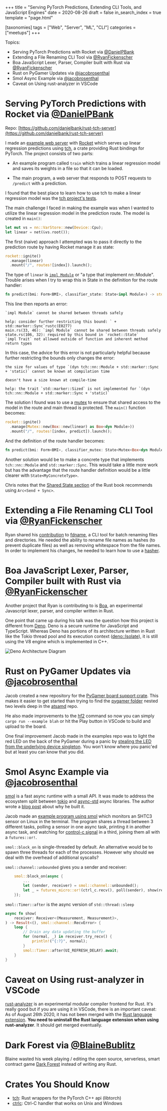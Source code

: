+++
title = "Serving PyTorch Predictions, Extending CLI Tools, and JavaScript Engines"
date = 2020-08-26
draft = false
in_search_index = true
template = "page.html"

[taxonomies] 
tags = ["Web", "Server", "ML", "CLI"]
categories = ["meetups"]
+++

Topics:

- Serving PyTorch Predictions with Rocket via [@DanielPBank](https://github.com/danielbank)
- Extending a File Renaming CLI Tool via [@RyanFickenscher](https://github.com/zanayr/)
- Boa JavaScript Lexer, Parser, Compiler built with Rust via [@RyanFickenscher](https://github.com/zanayr/)
- Rust on PyGamer Updates via [@jacobrosenthal](https://github.com/jacobrosenthal)
- Smol Async Example via [@jacobrosenthal](https://github.com/jacobrosenthal)
- Caveat on Using rust-analyzer in VSCode

<!-- more -->

# Serving PyTorch Predictions with Rocket via [@DanielPBank](https://github.com/danielbank)

Repo: [https://github.com/danielbank/rust-tch-server](https://github.com/danielbank/rust-tch-server)

I made an [example web server](https://github.com/danielbank/rust-tch-server) with [Rocket](http://rocket.rs/) which serves up linear regression predictions using [tch](https://crates.io/crates/tch), a crate providing Rust bindings for PyTorch. The project consists of two parts:

- An example program called `train` which trains a linear regression model and saves its weights in a file so that it can be loaded.

- The main program, a web server that responds to POST requests to `/predict` with a prediction.

I found that the best place to learn how to use tch to make a linear regression model was the [tch project's tests](https://github.com/LaurentMazare/tch-rs/blob/master/tests/nn_tests.rs).

The main challenge I faced in making the example was when I wanted to utilize the linear regression model in the prediction route. The model is created in `main()`:

```rust
let mut vs = nn::VarStore::new(Device::Cpu);
let linear = net(&vs.root());
```

The first (naive) approach I attempted was to pass it directly to the prediction route by having Rocket manage it as state:

```rust
rocket::ignite()
  .manage(linear)
  .mount("/", routes![index]).launch();
```

The type of `linear` is [`impl Module`](https://doc.rust-lang.org/edition-guide/rust-2018/trait-system/impl-trait-for-returning-complex-types-with-ease.html#return-position) or "a type that implement nn::Module". Trouble arises when I try to wrap this in State in the definition for the route handler:

```rust
fn predict(bmi: Form<BMI>, classifier_state: State<impl Module>) -> std::string::String { ... }
```

This line then reports an error:

```console
`impl Module` cannot be shared between threads safely

help: consider further restricting this bound: ` + std::marker::Sync`rustc(E0277)
main.rs(33, 46): `impl Module` cannot be shared between threads safely
state.rs(106, 32): required by this bound in `rocket::State`
`impl Trait` not allowed outside of function and inherent method return types
```

In this case, the advice for this error is not particularly helpful because further restricting the bounds only changes the error:

```console
the size for values of type `(dyn tch::nn::Module + std::marker::Sync + 'static)` cannot be known at compilation time

doesn't have a size known at compile-time

help: the trait `std::marker::Sized` is not implemented for `(dyn tch::nn::Module + std::marker::Sync + 'static)`
```

The solution I found was to use a [mutex](https://doc.rust-lang.org/std/sync/struct.Mutex.html) to ensure that shared access to the model in the route and main thread is protected. The `main()` function becomes:

```rust
rocket::ignite()
  .manage(Mutex::new(Box::new(linear) as Box<dyn Module>))
  .mount("/", routes![index, predict]).launch();
```

And the definition of the route handler becomes:

```rust
fn predict(bmi: Form<BMI>, classifier_mutex: State<Mutex<Box<dyn Module>>>) -> std::string::String { ... }
```

Another solution would be to make a concrete type that implements `tch::nn::Module` and `std::marker::Sync`. This would take a little more work but has the advantage that the route handler definition would be a little clearer with `State<MyConcreteType>`.

Chris notes that the [Shared State section](https://doc.rust-lang.org/book/ch16-03-shared-state.html#atomic-reference-counting-with-arct) of the Rust book recommends using `Arc<Send + Sync>`.

# Extending a File Renaming CLI Tool via [@RyanFickenscher](https://github.com/zanayr/)

Ryan shared his [contribution](https://github.com/jtkirkpatrick/fdname/pull/1) to [fdname](https://github.com/jtkirkpatrick/fdname), a CLI tool for batch renaming files and directories. He needed the ability to rename file names as hashes (to prevent duplicate files) as well as removing whitespace from the file names. In order to implement his changes, he needed to learn how to use a [hasher](https://doc.rust-lang.org/std/hash/trait.Hasher.html).

# Boa JavaScript Lexer, Parser, Compiler built with Rust via [@RyanFickenscher](https://github.com/zanayr/)

Another project that Ryan is contributing to is [Boa](https://github.com/boa-dev/boa), an experimental Javascript lexer, parser, and compiler written in Rust.

One point that came up during his talk was the question how this project is different from [Deno](https://github.com/denoland/deno). Deno is a secure runtime for JavaScript and TypeScript. Whereas Deno has portions of its architecture written in Rust like the Tokio thread pool and its execution context ([deno::Isolate](https://docs.rs/deno/0.3.8/deno/struct.Isolate.html)), it is still using the V8 engine which is implemented in C++.

![Deno Architecture Diagram](https://deno.land/images/schematic_v0.2.png)

# Rust on PyGamer Updates via [@jacobrosenthal](https://github.com/jacobrosenthal)

Jacob created a new repository for the [PyGamer board support crate](https://github.com/jacobrosenthal/pygamer-quickstart). This makes it easier to get started than trying to find the [pygamer folder](https://github.com/atsamd-rs/atsamd/tree/master/boards/pygamer) nested two levels deep in the [atsamd](https://github.com/atsamd-rs/atsamd) repo.

He also made improvements to the [hf2](https://github.com/jacobrosenthal/hf2-rs/tree/master/hf2) command so now you can simply `cargo run --example blah` or hit the Play button in VSCode to build and upload to the board.

One final improvement Jacob made in the examples repo was to light the red LED on the back of the PyGamer during a panic by [stealing the LED from the underlying device singleton](https://github.com/jacobrosenthal/pygamer-panic-led). You won't know where you panic'ed but at least you can know that you did.

# Smol Async Example via [@jacobrosenthal](https://github.com/jacobrosenthal)

[smol](https://github.com/stjepang/smol) is a fast async runtime with a small API. It was made to address the ecosystem split between [tokio](https://github.com/tokio-rs/tokio) and [async-std](https://github.com/async-rs/async-std) async libraries. The author wrote a [blog post](https://stjepang.github.io/2020/04/03/why-im-building-a-new-async-runtime.html) about why he built it.

Jacob made an [example program using smol](https://github.com/jacobrosenthal/shtcx-rs/blob/smol2/examples/monitor-shtc3.rs) which monitors an SHTC3 sensor on Linux in the terminal. The program shares a thread between 3 different tasks, polling a sensor in one async task, printing it in another async task, and watching for [control-c signal](https://crates.io/crates/ctrlc) in a third, joining them all with a `futures::or!`.

`smol::block_on` is single-threaded by default. An alternative would be to spawn three threads for each of the processes. However why should we deal with the overhead of additional syscalls?

`smol::channel::unbounded` gives you a sender and receiver:

```rust
    smol::block_on(async {
        ...
        let (sender, receiver) = smol::channel::unbounded();
        let _ = futures_micro::or!(ctrl_c.recv(), poll(sender), show(receiver)).await;
    });
```

`smol::Timer::after` is the async version of `std::thread::sleep`

```rust
async fn show(
    receiver: Receiver<(Measurement, Measurement)>,
) -> Result<(), smol::channel::RecvError> {
    loop {
        // Drain any data updating the buffer
        for (normal, _) in receiver.try_recv() {
            println!("{:?}", normal);
        }
        smol::Timer::after(UI_REFRESH_DELAY).await;
    }
}
```

# Caveat on Using rust-analyzer in VSCode

[rust-analyzer](https://github.com/rust-analyzer/rust-analyzer) is an experimental modular compiler frontend for Rust. It's really good but if you are using it in VSCode, there is an important caveat: As of August 26th 2020, it has not been merged with the [Rust language extension](https://github.com/rust-lang/vscode-rust). **You need to uninstall the Rust language extension when using rust-analyzer**. It should get merged eventually.

# Dark Forest via [@BlaineBublitz](https://github.com/phated)

Blaine wasted his week playing / editing the open source, serverless, smart contract game [Dark Forest](http://zkga.me/) instead of writing any Rust.

# Crates You Should Know

- [tch](https://crates.io/crates/tch): Rust wrappers for the PyTorch C++ api (libtorch)
- [ctrlc](https://crates.io/crates/ctrlc): Ctrl-C handler that works on Unix and Windows
